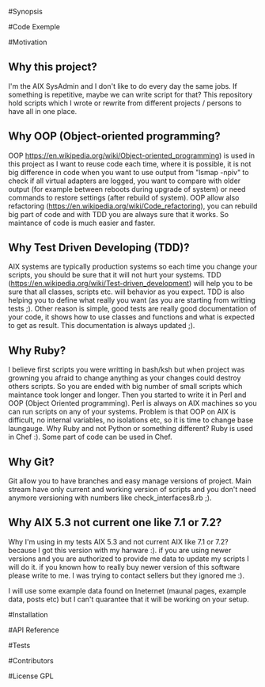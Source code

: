 #Synopsis

#Code Exemple

#Motivation
## Why this project?
I'm the AIX SysAdmin and I don't like to do every day the same jobs. If something is repetitive, maybe we can write script for that?
This repository hold scripts which I wrote or rewrite from different projects / persons to have all in one place.

## Why OOP (Object-oriented programming?
OOP https://en.wikipedia.org/wiki/Object-oriented_programming) is used in this project as I want to reuse code each time, where it is possible, it is not big difference in code when you want to use
output from "lsmap -npiv" to check if all virtual adapters are logged, you want to compare with older output (for example between reboots during
upgrade of system) or need commands to restore settings (after rebuild of system).
OOP allow also refactoring (https://en.wikipedia.org/wiki/Code_refactoring), you can rebuild big part of code and 
with TDD you are always sure that it works. So maintance of code is much easier and faster.

## Why  Test Driven Developing (TDD)?
AIX systems are typically production systems so each time you change your scripts, you should be sure that it will not hurt your systems.
TDD (https://en.wikipedia.org/wiki/Test-driven_development) will help you to be sure that all classes, scripts etc. will behavior as you expect. TDD is also helping you to define what really you 
want (as you are starting from writting tests ;). Other reason is simple, good tests are really good documentation of your code, it shows how
to use classes and functions and what is expected to get as result. This documentation is always updated ;).


## Why Ruby?
I believe first scripts you were writting in bash/ksh but when project was growning you afraid to change anything as your changes could destroy 
others scripts. So you are ended with big number of small scripts which maintance took longer and longer. Then you started to write it in Perl 
and OOP (Object Oriented programming). Perl is always on AIX machines so you can run scripts on any of your systems. Problem is that OOP on AIX 
is difficult, no internal variables, no isolations etc, so it is time to change base laungauge. 
Why Ruby and not Python or something different? Ruby is used in Chef :). Some part of code can be used in Chef.

## Why Git?
Git allow you to have branches and easy manage versions of project. Main stream have only current and working version of scripts and you don't 
need anymore versioning with numbers like check_interfaces8.rb ;). 

## Why AIX 5.3 not current one like 7.1 or 7.2?
Why I'm using in my tests AIX 5.3 and not current AIX like 7.1 or 7.2? because I got this version with my harware :). 
if you are using newer versions and you are authorized to provide me data to update my scripts I will do it. 
if you known how to really buy newer version of this software please write to me. I was trying to contact sellers but they ignored me :).

I will use some example data found on Ineternet (maunal pages, example data, posts etc) but I can't quarantee that it will be working on your setup.



#Installation



#API Reference

#Tests

#Contributors

#License
GPL
